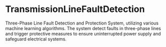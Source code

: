 # TransmissionLineFaultDetection
Three-Phase Line Fault Detection and Protection System, utilizing various machine learning algorithms. The  system detect faults in three-phase lines and trigger protective measures to ensure uninterrupted power  supply and safeguard electrical systems. 
